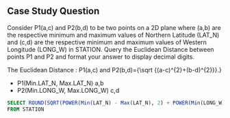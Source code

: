 ## Case Study Question

Consider P1(a,c) and P2(b,d) to be two points on a 2D plane where (a,b) are the respective minimum and maximum values of Northern Latitude (LAT_N)
and (c,d) are the respective minimum and maximum values of Western Longitude (LONG_W) in STATION.
Query the Euclidean Distance between points P1 and P2 and format your answer to display  decimal digits.

The Euclidean Distance : P1(a,c) and P2(b,d)={\sqrt {(a-c)^{2}+(b-d)^{2}}}.}

- P1(Min.LAT_N, Max.LAT_N) a,b
- P2(Min.LONG_W, Max.LONG_W) c,d

```sql
SELECT ROUND(SQRT(POWER(Min(LAT_N) - Max(LAT_N), 2) + POWER(Min(LONG_W)- Max(LONG_W), 2)),4)
FROM STATION
```
